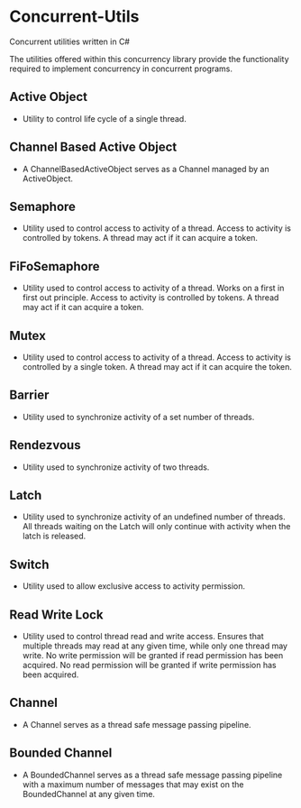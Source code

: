 # Concurrent-Utils
Concurrent utilities written in C#

The utilities offered within this concurrency library provide the functionality required to implement concurrency in concurrent programs.

## Active Object
- Utility to control life cycle of a single thread.

## Channel Based Active Object
- A ChannelBasedActiveObject serves as a Channel managed by an ActiveObject.

## Semaphore
- Utility used to control access to activity of a thread. Access to activity is controlled by tokens. A thread may act if it can acquire a token.

## FiFoSemaphore
- Utility used to control access to activity of a thread. Works on a first in first out principle. Access to activity is controlled by tokens. A thread may act if it can acquire a token.

## Mutex
- Utility used to control access to activity of a thread. Access to activity is controlled by a single token. A thread may act if it can acquire the token.

## Barrier
- Utility used to synchronize activity of a set number of threads.

## Rendezvous
- Utility used to synchronize activity of two threads.

## Latch
- Utility used to synchronize activity of an undefined number of threads. All threads waiting on the Latch will only continue with activity when the latch is released.

## Switch
- Utility used to allow exclusive access to activity permission.

## Read Write Lock
- Utility used to control thread read and write access. Ensures that multiple threads may read at any given time, while only one thread may write. No write permission will be granted if read permission has been acquired. No read permission will be granted if write permission has been acquired.

## Channel
- A Channel serves as a thread safe message passing pipeline.

## Bounded Channel
- A BoundedChannel serves as a thread safe message passing pipeline with a maximum number of messages that may exist on the BoundedChannel at any given time.
